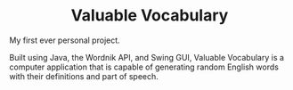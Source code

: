 <h1 align="center">Valuable Vocabulary</h1>
<p>My first ever personal project.</p>
<p>Built using Java, the Wordnik API, and Swing GUI, Valuable Vocabulary is a computer application that is capable of generating random English words with their definitions and part of speech.</p>

